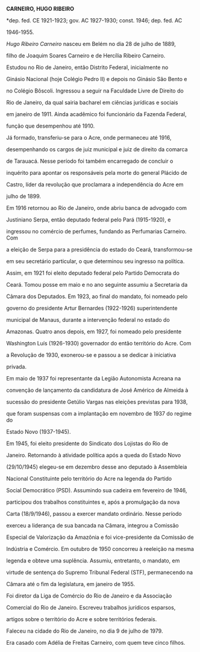 **CARNEIRO, H****UGO R****IBEIRO**



\*dep. fed. CE 1921-1923; gov. AC 1927-1930; const. 1946; dep. fed. AC

1946-1955.



*Hugo Ribeiro Carneiro* nasceu em Belém no dia 28 de julho de 1889,

filho de Joaquim Soares Carneiro e de Hercília Ribeiro Carneiro.



Estudou no Rio de Janeiro, então Distrito Federal, inicialmente no

Ginásio Nacional (hoje Colégio Pedro II) e depois no Ginásio São Bento e

no Colégio Bôscoli. Ingressou a seguir na Faculdade Livre de Direito do

Rio de Janeiro, da qual sairia bacharel em ciências jurídicas e sociais

em janeiro de 1911. Ainda acadêmico foi funcionário da Fazenda Federal,

função que desempenhou até 1910.



Já formado, transferiu-se para o Acre, onde permaneceu até 1916,

desempenhando os cargos de juiz municipal e juiz de direito da comarca

de Tarauacá. Nesse período foi também encarregado de concluir o

inquérito para apontar os responsáveis pela morte do general Plácido de

Castro, líder da revolução que proclamara a independência do Acre em

julho de 1899.



Em 1916 retornou ao Rio de Janeiro, onde abriu banca de advogado com

Justiniano Serpa, então deputado federal pelo Pará (1915-1920), e

ingressou no comércio de perfumes, fundando as Perfumarias Carneiro. Com

a eleição de Serpa para a presidência do estado do Ceará, transformou-se

em seu secretário particular, o que determinou seu ingresso na política.

Assim, em 1921 foi eleito deputado federal pelo Partido Democrata do

Ceará. Tomou posse em maio e no ano seguinte assumiu a Secretaria da

Câmara dos Deputados. Em 1923, ao final do mandato, foi nomeado pelo

governo do presidente Artur Bernardes (1922-1926) superintendente

municipal de Manaus, durante a intervenção federal no estado do

Amazonas. Quatro anos depois, em 1927, foi nomeado pelo presidente

Washington Luís (1926-1930) governador do então território do Acre. Com

a Revolução de 1930, exonerou-se e passou a se dedicar à iniciativa

privada.



Em maio de 1937 foi representante da Legião Autonomista Acreana na

convenção de lançamento da candidatura de José Américo de Almeida à

sucessão do presidente Getúlio Vargas nas eleições previstas para 1938,

que foram suspensas com a implantação em novembro de 1937 do regime do

Estado Novo (1937-1945).



Em 1945, foi eleito presidente do Sindicato dos Lojistas do Rio de

Janeiro. Retornando à atividade política após a queda do Estado Novo

(29/10/1945) elegeu-se em dezembro desse ano deputado à Assembleia

Nacional Constituinte pelo território do Acre na legenda do Partido

Social Democrático (PSD). Assumindo sua cadeira em fevereiro de 1946,

participou dos trabalhos constituintes e, após a promulgação da nova

Carta (18/9/1946), passou a exercer mandato ordinário. Nesse período

exerceu a liderança de sua bancada na Câmara, integrou a Comissão

Especial de Valorização da Amazônia e foi vice-presidente da Comissão de

Indústria e Comércio. Em outubro de 1950 concorreu à reeleição na mesma

legenda e obteve uma suplência. Assumiu, entretanto, o mandato, em

virtude de sentença do Supremo Tribunal Federal (STF), permanecendo na

Câmara até o fim da legislatura, em janeiro de 1955.



Foi diretor da Liga de Comércio do Rio de Janeiro e da Associação

Comercial do Rio de Janeiro. Escreveu trabalhos jurídicos esparsos,

artigos sobre o território do Acre e sobre territórios federais.



Faleceu na cidade do Rio de Janeiro, no dia 9 de julho de 1979.



Era casado com Adélia de Freitas Carneiro, com quem teve cinco filhos.



